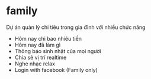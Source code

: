 # family
Dự án quản lý chi tiêu trong gia đình với nhiều chức năng
+ Hôm nay chi bao nhiêu tiền
+ Hôm nay đã làm gì
+ Thông báo sinh nhật của mọi người
+ Chia sẻ vị trí realtime
+ Nghe nhạc relax
+ Login with facebook (Family only)
